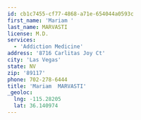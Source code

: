 ```yaml
---
id: cb1c7455-cf77-4868-a71e-654044a0593c
first_name: 'Mariam '
last_name: MARVASTI
license: M.D.
services:
  - 'Addiction Medicine'
address: '8716 Carlitas Joy Ct'
city: 'Las Vegas'
state: NV
zip: '89117'
phone: 702-278-6444
title: 'Mariam  MARVASTI'
_geoloc:
  lng: -115.28205
  lat: 36.140974
---
```

